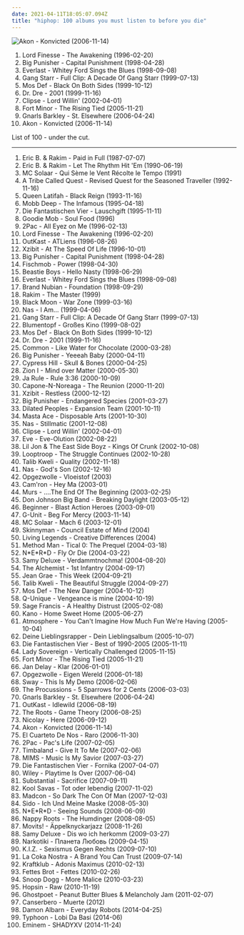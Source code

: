 ```yaml
---
date: 2021-04-11T18:05:07.094Z
title: "hiphop: 100 albums you must listen to before you die"
---
```

![Akon - Konvicted (2006-11-14)](http://coverartarchive.org/release/a44df8e4-87b9-48a7-9a18-795a5abf44c6/16180855087-500.jpg "Akon - Konvicted (2006-11-14)")
<ol class="albums">
<li data-cover="http://coverartarchive.org/release/b79edcef-bc1a-471f-9468-d050459c4d3a/15273239285-500.jpg" data-tags="hip hop" role="button">Lord Finesse - The Awakening (1996-02-20)</li>
<li data-cover="http://coverartarchive.org/release/5ff73aa7-2326-444e-9204-1125f2bd4684/2977313794-500.jpg" data-tags="rap" role="button">Big Punisher - Capital Punishment (1998-04-28)</li>
<li data-cover="http://coverartarchive.org/release/1e4d0890-9ee0-4020-a9dc-8528208fd3ab/1675399328-500.jpg" data-tags="albums by:everlast, rock" role="button">Everlast - Whitey Ford Sings the Blues (1998-09-08)</li>
<li data-cover="http://coverartarchive.org/release/325b57cb-aa85-4232-b6e3-c24240fc1e32/4437166118-500.jpg" data-tags="hip-hop, hip hop, rap, hiphop, east coast, 1990s, real hip-hop, boom bap, gang starr, hiphop classic albums, estados unidos, ok track, a good 1, radiourbaine, rap estadounidense, 1995-1999" role="button">Gang Starr - Full Clip: A Decade Of Gang Starr (1999-07-13)</li>
<li data-cover="http://coverartarchive.org/release/3636d9b6-13e3-3b00-975b-9cf95a0ac21a/2434199624-500.jpg" data-tags="hip-hop" role="button">Mos Def - Black On Both Sides (1999-10-12)</li>
<li data-cover="http://coverartarchive.org/release/db4baedf-bfe1-4e04-b359-99761f1b3deb/8671147785-500.jpg" data-tags="hip-hop, rap, gangsta rap" role="button">Dr. Dre - 2001 (1999-11-16)</li>
<li data-cover="http://coverartarchive.org/release/c5043588-ff22-40d0-b738-60ce6a817537/9609881130-500.jpg" data-tags="rap" role="button">Clipse - Lord Willin' (2002-04-01)</li>
<li data-cover="https://img.discogs.com/bXnt0eXfchKuRrdSJxD7xNAIfS4=/fit-in/600x529/filters:strip_icc():format(jpeg):mode_rgb():quality(90)/discogs-images/R-567986-1336610234-2845.jpeg.jpg" data-tags="hip-hop" role="button">Fort Minor - The Rising Tied (2005-11-21)</li>
<li data-cover="http://coverartarchive.org/release/c1611009-48c0-4171-a26d-698a57cfde9e/3985245895-500.jpg" data-tags="funk, soul" role="button">Gnarls Barkley - St. Elsewhere (2006-04-24)</li>
<li data-cover="http://coverartarchive.org/release/a44df8e4-87b9-48a7-9a18-795a5abf44c6/16180855087-500.jpg" data-tags="akon" role="button">Akon - Konvicted (2006-11-14)</li>
</ol>
List of 100 - under the cut.
<!-- more -->

_________________

<ol class="albums">
<li data-cover="http://coverartarchive.org/release/eec40590-f7f8-48ff-a3cb-0a4aab5aad30/6223485528-500.jpg" data-tags="hip-hop, hip hop" role="button">
Eric B. & Rakim - Paid in Full (1987-07-07)
</li>
<li data-cover="https://img.discogs.com/dTbHZUwAyW5fEx0Z-90SwlQqWxg=/fit-in/600x600/filters:strip_icc():format(jpeg):mode_rgb():quality(90)/discogs-images/R-453085-1568208056-6843.jpeg.jpg" data-tags="hip-hop, hip hop, east coast rap" role="button">
Eric B. & Rakim - Let The Rhythm Hit 'Em (1990-06-19)
</li>
<li data-cover="http://coverartarchive.org/release/ccd1cbc9-5398-4e5d-8846-694fc3acab4f/1402677391-500.jpg" data-tags="french hip-hop, french" role="button">
MC Solaar - Qui Sème le Vent Récolte le Tempo (1991)
</li>
<li data-cover="https://img.discogs.com/yHfAagQxkLUKSbPunOauh4xD12c=/fit-in/600x600/filters:strip_icc():format(jpeg):mode_rgb():quality(90)/discogs-images/R-5408733-1392627713-8707.jpeg.jpg" data-tags="hip hop, hiphop" role="button">
A Tribe Called Quest - Revised Quest for the Seasoned Traveller (1992-11-16)
</li>
<li data-cover="http://coverartarchive.org/release/99fbeb85-6c72-4180-a914-27525f29578a/9213261062-500.jpg" data-tags="hip-hop, hiphop, my collection great 150 albumz of rap, pudlo z kasetami-dobre albumy, hip hop flashback" role="button">
Queen Latifah - Black Reign (1993-11-16)
</li>
<li data-cover="http://coverartarchive.org/release/07e92711-51fe-4e80-97a3-be995b7f4119/4696863575-500.jpg" data-tags="hip-hop, rap" role="button">
Mobb Deep - The Infamous (1995-04-18)
</li>
<li data-cover="http://coverartarchive.org/release/65d6ad44-109b-4c33-a9d2-2fd6e86b7223/2139954499-500.jpg" data-tags="german, hip hop" role="button">
Die Fantastischen Vier - Lauschgift (1995-11-11)
</li>
<li data-cover="https://img.discogs.com/l3S40wUUnsOyG_ka9tmC9m8OmIk=/fit-in/600x609/filters:strip_icc():format(jpeg):mode_rgb():quality(90)/discogs-images/R-221339-1371421141-9632.jpeg.jpg" data-tags="dirty south, 90s" role="button">
Goodie Mob - Soul Food (1996)
</li>
<li data-cover="http://coverartarchive.org/release/8d2491b6-f77f-3ec2-9638-10c231663071/9390923312-500.jpg" data-tags="gangsta rap, hip-hop, 2pac, rap" role="button">
2Pac - All Eyez on Me (1996-02-13)
</li>
<li data-cover="http://coverartarchive.org/release/b79edcef-bc1a-471f-9468-d050459c4d3a/15273239285-500.jpg" data-tags="hip hop" role="button">
Lord Finesse - The Awakening (1996-02-20)
</li>
<li data-cover="https://img.discogs.com/2uDI11IP0s5RCrBjhVSpWunaVe0=/fit-in/600x603/filters:strip_icc():format(jpeg):mode_rgb():quality(90)/discogs-images/R-1336628-1488983534-1292.jpeg.jpg" data-tags="hip-hop" role="button">
OutKast - ATLiens (1996-08-26)
</li>
<li data-cover="http://coverartarchive.org/release/062680e6-450a-3431-bfb6-1f65fa8b849d/25678343558-500.jpg" data-tags="hip hop, rap, west coast rap" role="button">
Xzibit - At The Speed Of Life (1996-10-01)
</li>
<li data-cover="http://coverartarchive.org/release/5ff73aa7-2326-444e-9204-1125f2bd4684/2977313794-500.jpg" data-tags="rap" role="button">
Big Punisher - Capital Punishment (1998-04-28)
</li>
<li data-cover="http://coverartarchive.org/release/17208836-5136-466d-bc2c-c258f4b9108d/2114063577-500.jpg" data-tags="hiphop" role="button">
Fischmob - Power (1998-04-30)
</li>
<li data-cover="http://coverartarchive.org/release/84a4ba6a-cc66-4a8b-b443-198646fbf85f/8508204852-500.jpg" data-tags="hip-hop, rap" role="button">
Beastie Boys - Hello Nasty (1998-06-29)
</li>
<li data-cover="http://coverartarchive.org/release/1e4d0890-9ee0-4020-a9dc-8528208fd3ab/1675399328-500.jpg" data-tags="albums by:everlast, rock" role="button">
Everlast - Whitey Ford Sings the Blues (1998-09-08)
</li>
<li data-cover="http://coverartarchive.org/release/8801f036-6ee9-4e72-908b-6d1b2f131d63/6942685916-500.jpg" data-tags="hip hop, old school hip hop, hiphop classic albums" role="button">
Brand Nubian - Foundation (1998-09-29)
</li>
<li data-cover="http://coverartarchive.org/release/4a5ce787-6585-4c01-ba0c-81e70d750035/4421422361-500.jpg" data-tags="hip hop" role="button">
Rakim - The Master (1999)
</li>
<li data-cover="http://coverartarchive.org/release/d095f20e-001a-4606-95ff-821795b9edec/4279951428-500.jpg" data-tags="hiphop, hardcore hip-hop, good albums" role="button">
Black Moon - War Zone (1999-03-16)
</li>
<li data-cover="https://img.discogs.com/sXdA8UWW2AWmINhxTzltQev3Rnw=/fit-in/600x600/filters:strip_icc():format(jpeg):mode_rgb():quality(90)/discogs-images/R-436330-1368066780-6005.jpeg.jpg" data-tags="rap" role="button">
Nas - I Am... (1999-04-06)
</li>
<li data-cover="http://coverartarchive.org/release/325b57cb-aa85-4232-b6e3-c24240fc1e32/4437166118-500.jpg" data-tags="hip-hop, hip hop, rap, hiphop, east coast, 1990s, real hip-hop, boom bap, gang starr, hiphop classic albums, estados unidos, ok track, a good 1, radiourbaine, rap estadounidense, 1995-1999" role="button">
Gang Starr - Full Clip: A Decade Of Gang Starr (1999-07-13)
</li>
<li data-cover="http://coverartarchive.org/release/ae98347e-2452-408b-997f-1ea428ad0915/3263273318-500.jpg" data-tags="hiphop, german hip hop, deutscher hip hop, full streamable albums" role="button">
Blumentopf - Großes Kino (1999-08-02)
</li>
<li data-cover="http://coverartarchive.org/release/3636d9b6-13e3-3b00-975b-9cf95a0ac21a/2434199624-500.jpg" data-tags="hip-hop" role="button">
Mos Def - Black On Both Sides (1999-10-12)
</li>
<li data-cover="http://coverartarchive.org/release/db4baedf-bfe1-4e04-b359-99761f1b3deb/8671147785-500.jpg" data-tags="hip-hop, rap, gangsta rap" role="button">
Dr. Dre - 2001 (1999-11-16)
</li>
<li data-cover="http://coverartarchive.org/release/0eaf3a43-f00e-4416-8ea3-759d1841e3c9/4402657853-500.jpg" data-tags="hip-hop" role="button">
Common - Like Water for Chocolate (2000-03-28)
</li>
<li data-cover="http://coverartarchive.org/release/93f78313-2ef8-37f4-a144-4c441deff078/22236753612-500.jpg" data-tags="hiphop" role="button">
Big Punisher - Yeeeah Baby (2000-04-11)
</li>
<li data-cover="https://img.discogs.com/-FTLXlXt_wEClCPah1OnIfjAmQE=/fit-in/450x450/filters:strip_icc():format(jpeg):mode_rgb():quality(90)/discogs-images/R-519605-1264963269.jpeg.jpg" data-tags="rapcore, hip-hop" role="button">
Cypress Hill - Skull & Bones (2000-04-25)
</li>
<li data-cover="http://coverartarchive.org/release/0c2c5aed-e1cf-3dc7-82c8-7936611d73f7/15200268076-500.jpg" data-tags="hiphop" role="button">
Zion I - Mind over Matter (2000-05-30)
</li>
<li data-cover="http://coverartarchive.org/release/df56628c-7749-41b7-b91d-de5bd7c692c2/14308150249-500.jpg" data-tags="hip-hop, rap, hiphop" role="button">
Ja Rule - Rule 3:36 (2000-10-09)
</li>
<li data-cover="https://img.discogs.com/vuOu9pJtRq4ZqWf5gYY1oDOOfzs=/fit-in/600x600/filters:strip_icc():format(jpeg):mode_rgb():quality(90)/discogs-images/R-687874-1568926001-9463.jpeg.jpg" data-tags="hiphop, kaudogg" role="button">
Capone-N-Noreaga - The Reunion (2000-11-20)
</li>
<li data-cover="http://coverartarchive.org/release/68323203-8cfa-4d43-91ef-930eeef99cf5/5730125548-500.jpg" data-tags="hip-hop, gangsta rap" role="button">
Xzibit - Restless (2000-12-12)
</li>
<li data-cover="http://coverartarchive.org/release/b07c61eb-ec65-46f5-be66-c744486c36b7/14907416395-500.jpg" data-tags="rap, hiphop, 90s rap, endangered species" role="button">
Big Punisher - Endangered Species (2001-03-27)
</li>
<li data-cover="http://coverartarchive.org/release/45bffb6b-5b13-3df8-9ae1-e782662a6de0/15794560352-500.jpg" data-tags="hip-hop, underground hip hop" role="button">
Dilated Peoples - Expansion Team (2001-10-11)
</li>
<li data-cover="http://coverartarchive.org/release/4398f892-0bbd-4ccb-ba58-822026bc0580/4699250670-500.jpg" data-tags="hip-hop, hiphop, classic, east coast" role="button">
Masta Ace - Disposable Arts (2001-10-30)
</li>
<li data-cover="https://img.discogs.com/ce2bXe_XnmZeSoI9PbdPzpDjdm8=/fit-in/600x450/filters:strip_icc():format(jpeg):mode_rgb():quality(90)/discogs-images/R-5788920-1402698639-1454.jpeg.jpg" data-tags="hip-hop, rap" role="button">
Nas - Stillmatic (2001-12-08)
</li>
<li data-cover="http://coverartarchive.org/release/c5043588-ff22-40d0-b738-60ce6a817537/9609881130-500.jpg" data-tags="rap" role="button">
Clipse - Lord Willin' (2002-04-01)
</li>
<li data-cover="http://coverartarchive.org/release/d79ef353-3fd8-4512-9ed2-8547ca9b6f3c/22158679444-500.jpg" data-tags="hip hop, eve" role="button">
Eve - Eve-Olution (2002-08-22)
</li>
<li data-cover="https://img.discogs.com/Sc8h4hNvvfIveS0Cyd3A7gKBmqY=/fit-in/466x462/filters:strip_icc():format(jpeg):mode_rgb():quality(90)/discogs-images/R-463334-1135168849.jpeg.jpg" data-tags="crunk" role="button">
Lil Jon & The East Side Boyz - Kings Of Crunk (2002-10-08)
</li>
<li data-cover="https://img.discogs.com/u-J6yQ1hPzUkjzPGCskIw481aJo=/fit-in/600x565/filters:strip_icc():format(jpeg):mode_rgb():quality(90)/discogs-images/R-5514300-1434540950-4161.jpeg.jpg" data-tags="hip-hop" role="button">
Looptroop - The Struggle Continues (2002-10-28)
</li>
<li data-cover="http://coverartarchive.org/release/07041b80-aa46-4f9f-bd7e-d4400d627180/2801140623-500.jpg" data-tags="hip-hop" role="button">
Talib Kweli - Quality (2002-11-18)
</li>
<li data-cover="https://img.discogs.com/e9bP78FudkC0nkWRFNQUy38QDF0=/fit-in/600x602/filters:strip_icc():format(jpeg):mode_rgb():quality(90)/discogs-images/R-328103-1262865321.jpeg.jpg" data-tags="rap" role="button">
Nas - God's Son (2002-12-16)
</li>
<li data-cover="http://coverartarchive.org/release/7035c218-c673-4d31-93d1-b3811f6bc486/6363786433-500.jpg" data-tags="hip-hop, rap, hiphop, dutch" role="button">
Opgezwolle - Vloeistof (2003)
</li>
<li data-cover="https://img.discogs.com/PFT39g7ycb3I8p3npMisk3N0-YI=/fit-in/479x479/filters:strip_icc():format(jpeg):mode_rgb():quality(90)/discogs-images/R-14350582-1572765182-2623.jpeg.jpg" data-tags="hip-hop, hiphop, just blaze, flow, rocafella, sampled based, camron - hey ma" role="button">
Cam'ron - Hey Ma (2003-01)
</li>
<li data-cover="http://coverartarchive.org/release/723dea4c-3a6d-4d21-9d2c-548eb5dc54d7/17201983621-500.jpg" data-tags="hip-hop" role="button">
Murs - ....The End Of The Beginning (2003-02-25)
</li>
<li data-cover="http://coverartarchive.org/release/95d428d2-ea6f-4b47-ab4c-8c8899f8c977/16550895208-500.jpg" data-tags="hip hop" role="button">
Don Johnson Big Band - Breaking Daylight (2003-05-12)
</li>
<li data-cover="http://coverartarchive.org/release/d509ac03-18cf-45b8-94ab-ab8617fb9f99/3349734538-500.jpg" data-tags="german hiphop, hip-hop, hip hop, german" role="button">
Beginner - Blast Action Heroes (2003-09-01)
</li>
<li data-cover="https://img.discogs.com/0GRKX6vZKxmykt49aVPTcsro_F4=/fit-in/300x298/filters:strip_icc():format(jpeg):mode_rgb():quality(90)/discogs-images/R-1963323-1255339548.jpeg.jpg" data-tags="rap, g-unit" role="button">
G-Unit - Beg For Mercy (2003-11-14)
</li>
<li data-cover="http://coverartarchive.org/release/64da7eeb-d86d-3f3f-8a11-0ea6d1f48e25/24416039746-500.jpg" data-tags="french, rap, hiphop, french hip-hop, hiphopfrlab" role="button">
MC Solaar - Mach 6 (2003-12-01)
</li>
<li data-cover="http://coverartarchive.org/release/569ab96e-a3c7-44b7-9a89-5221abb75d43/18690093983-500.jpg" data-tags="hip-hop, hip hop" role="button">
Skinnyman - Council Estate of Mind (2004)
</li>
<li data-cover="http://coverartarchive.org/release/0d79c2f7-3c45-460e-aba2-7a581c60d045/4479380328-500.jpg" data-tags="hip-hop, hip hop, hiphop, fettttttttttttttt, nice   smile, album i love" role="button">
Living Legends - Creative Differences (2004)
</li>
<li data-cover="http://coverartarchive.org/release/dd9535b5-b223-4ab0-bba2-8aeacfb94f7a/2188706714-500.jpg" data-tags="rap" role="button">
Method Man - Tical 0: The Prequel (2004-03-18)
</li>
<li data-cover="http://coverartarchive.org/release/1453bafd-09a5-43e6-aa52-5ab2867c7218/2090793464-500.jpg" data-tags="hip-hop" role="button">
N*E*R*D - Fly Or Die (2004-03-22)
</li>
<li data-cover="http://coverartarchive.org/release/63424f2f-d5d5-44aa-af76-5ebcb42d68d9/24502529201-500.jpg" data-tags="samy deluxe" role="button">
Samy Deluxe - Verdammtnochma! (2004-08-20)
</li>
<li data-cover="https://img.discogs.com/dq2geKGmTdI736QrpaEMXRFUB7c=/fit-in/600x599/filters:strip_icc():format(jpeg):mode_rgb():quality(90)/discogs-images/R-9163033-1488053223-3996.jpeg.jpg" data-tags="rap, hiphop, beats for days" role="button">
The Alchemist - 1st Infantry (2004-09-17)
</li>
<li data-cover="http://coverartarchive.org/release/8a6defdd-8f7d-4cbe-a4f2-8badf551021f/5634093224-500.jpg" data-tags="hip hop" role="button">
Jean Grae - This Week (2004-09-21)
</li>
<li data-cover="https://img.discogs.com/4py4xiK0UiIC3_z0rrt5exFOY2I=/fit-in/352x348/filters:strip_icc():format(jpeg):mode_rgb():quality(90)/discogs-images/R-378450-1173002498.jpeg.jpg" data-tags="hip-hop" role="button">
Talib Kweli - The Beautiful Struggle (2004-09-27)
</li>
<li data-cover="http://coverartarchive.org/release/56c76359-e7d8-465c-8e84-fdcce75dbb80/2977936650-500.jpg" data-tags="hip-hop, hip hop" role="button">
Mos Def - The New Danger (2004-10-12)
</li>
<li data-cover="http://coverartarchive.org/release/f0fef30c-753e-4468-9e90-fe94ca046d64/18633416035-500.jpg" data-tags="hiphop" role="button">
Q-Unique - Vengeance is mine (2004-10-19)
</li>
<li data-cover="http://coverartarchive.org/release/d4bb9e32-c5f3-41d8-b734-175987b8996e/15200089926-500.jpg" data-tags="hip-hop" role="button">
Sage Francis - A Healthy Distrust (2005-02-08)
</li>
<li data-cover="http://coverartarchive.org/release/a1c0ef14-a5d0-44fc-b8fb-6698d0c8133e/15330126310-500.jpg" data-tags="hiphop, hip hop, grime" role="button">
Kano - Home Sweet Home (2005-06-27)
</li>
<li data-cover="http://coverartarchive.org/release/d5a43378-bd1f-40fe-bf5e-8a3496ab073b/5738018864-500.jpg" data-tags="hip-hop" role="button">
Atmosphere - You Can't Imagine How Much Fun We're Having (2005-10-04)
</li>
<li data-cover="http://coverartarchive.org/release/1c338df2-3294-4b90-88fd-8567d11293b1/22346044809-500.jpg" data-tags="rap, hiphop, sido" role="button">
Deine Lieblingsrapper - Dein Lieblingsalbum (2005-10-07)
</li>
<li data-cover="http://coverartarchive.org/release/b3bd3bca-228f-474a-a832-8f4aa63f69b6/12899238421-500.jpg" data-tags="hip-hop, hiphop" role="button">
Die Fantastischen Vier - Best of 1990-2005 (2005-11-11)
</li>
<li data-cover="https://img.discogs.com/pUI_te1NTDMwYQ1i8k6G7NgSSjI=/fit-in/600x600/filters:strip_icc():format(jpeg):mode_rgb():quality(90)/discogs-images/R-557280-1348161919-8961.jpeg.jpg" data-tags="grime, hip hop" role="button">
Lady Sovereign - Vertically Challenged (2005-11-15)
</li>
<li data-cover="https://img.discogs.com/bXnt0eXfchKuRrdSJxD7xNAIfS4=/fit-in/600x529/filters:strip_icc():format(jpeg):mode_rgb():quality(90)/discogs-images/R-567986-1336610234-2845.jpeg.jpg" data-tags="hip-hop" role="button">
Fort Minor - The Rising Tied (2005-11-21)
</li>
<li data-cover="http://coverartarchive.org/release/684f6730-83c7-4012-b4c3-b66c817c7dcb/17685640634-500.jpg" data-tags="hamburg" role="button">
Jan Delay - Klar (2006-01-01)
</li>
<li data-cover="http://coverartarchive.org/release/70caca64-9d5e-416d-8be5-9060cbf86c25/6363539338-500.jpg" data-tags="hip-hop, rap, hiphop, dutch, 00s, nederhop, geweldig, outstanding albums" role="button">
Opgezwolle - Eigen Wereld (2006-01-18)
</li>
<li data-cover="http://coverartarchive.org/release/f2e854c8-593f-4d78-bfdf-e82b10763cb9/20541752674-500.jpg" data-tags="grime" role="button">
Sway - This Is My Demo (2006-02-06)
</li>
<li data-cover="https://img.discogs.com/N9VZ7_Xz8F3gMMVvjHqx34xCv6U=/fit-in/600x593/filters:strip_icc():format(jpeg):mode_rgb():quality(90)/discogs-images/R-698468-1415358191-4916.jpeg.jpg" data-tags="hiphop, to discover, trina" role="button">
The Procussions - 5 Sparrows for 2 Cents (2006-03-03)
</li>
<li data-cover="http://coverartarchive.org/release/c1611009-48c0-4171-a26d-698a57cfde9e/3985245895-500.jpg" data-tags="funk, soul" role="button">
Gnarls Barkley - St. Elsewhere (2006-04-24)
</li>
<li data-cover="http://coverartarchive.org/release/3a589980-607d-466e-b17d-41778d5effc5/2693377789-500.jpg" data-tags="hip-hop" role="button">
OutKast - Idlewild (2006-08-19)
</li>
<li data-cover="https://img.discogs.com/vJCvSS6S95nfXvm5FYP-_rDcD6E=/fit-in/590x588/filters:strip_icc():format(jpeg):mode_rgb():quality(90)/discogs-images/R-780773-1167308486.jpeg.jpg" data-tags="hip-hop" role="button">
The Roots - Game Theory (2006-08-25)
</li>
<li data-cover="https://img.discogs.com/d-pJPDGDC0gv2vTYeJxq920sZ9w=/fit-in/240x240/filters:strip_icc():format(jpeg):mode_rgb():quality(90)/discogs-images/R-784456-1160065940.jpeg.jpg" data-tags="hip hop, hiphop, underground hip hop, hella good, fettttttttttttttt, nice   smile, umse, encrypted message beneath the lyrics" role="button">
Nicolay - Here (2006-09-12)
</li>
<li data-cover="http://coverartarchive.org/release/a44df8e4-87b9-48a7-9a18-795a5abf44c6/16180855087-500.jpg" data-tags="akon" role="button">
Akon - Konvicted (2006-11-14)
</li>
<li data-cover="http://coverartarchive.org/release/3e4427ca-35b2-47a4-880f-517f7f951c4c/1882015703-500.jpg" data-tags="rock uruguayo" role="button">
El Cuarteto De Nos - Raro (2006-11-30)
</li>
<li data-cover="http://coverartarchive.org/release/ef09c9b1-b92a-4a08-8b3b-fb94447de47f/12844784305-500.jpg" data-tags="rap, hip-hop, hiphop" role="button">
2Pac - Pac's Life (2007-02-05)
</li>
<li data-cover="http://coverartarchive.org/release/238a0ba2-573f-4d17-8170-505dd86a01f0/2452856881-500.jpg" data-tags="hip-hop, dance, hiphop, rnb, give it to me, alefone, soparalokos, grh, timafsb" role="button">
Timbaland - Give It To Me (2007-02-06)
</li>
<li data-cover="https://img.discogs.com/K7vU4NZmdlJ2y7ppn1klT-bUpjs=/fit-in/600x600/filters:strip_icc():format(jpeg):mode_rgb():quality(90)/discogs-images/R-1320220-1586363305-6513.jpeg.jpg" data-tags="rap" role="button">
MIMS - Music Is My Savior (2007-03-27)
</li>
<li data-cover="http://coverartarchive.org/release/8208c422-13eb-4ade-98e4-fd551f3cd67a/12899177229-500.jpg" data-tags="hip hop, deutsch, german" role="button">
Die Fantastischen Vier - Fornika (2007-04-07)
</li>
<li data-cover="http://coverartarchive.org/release/b3dd3103-aecf-45f9-a9d4-3d233d9924c9/4802749439-500.jpg" data-tags="grime, hip-hop" role="button">
Wiley - Playtime Is Over (2007-06-04)
</li>
<li data-cover="https://img.discogs.com/chr0enqrjlaMHje2mXFuQ8GXqIc=/fit-in/579x600/filters:strip_icc():format(jpeg):mode_rgb():quality(90)/discogs-images/R-1299797-1347987889-4469.jpeg.jpg" data-tags="hip-hop, hiphop, japan, qn5 music, extended famm, jazzy hiphop, tonedeff, substantial, the plague, dmv area hip hop" role="button">
Substantial - Sacrifice (2007-09-11)
</li>
<li data-cover="http://coverartarchive.org/release/9b9d63d5-f562-41fb-a5ff-fbd88bce1406/28656427305-500.jpg" data-tags="savas" role="button">
Kool Savas - Tot oder lebendig (2007-11-02)
</li>
<li data-cover="https://img.discogs.com/HLaC7oMWARF7BWVvg-uPdqFWQxM=/fit-in/600x600/filters:strip_icc():format(jpeg):mode_rgb():quality(90)/discogs-images/R-1186600-1229617974.jpeg.jpg" data-tags="hip-hop" role="button">
Madcon - So Dark The Con Of Man (2007-12-03)
</li>
<li data-cover="http://coverartarchive.org/release/cf12164c-0153-42ab-8b62-df5ab03ddb31/21814774546-500.jpg" data-tags="hip hop, hiphop" role="button">
Sido - Ich Und Meine Maske (2008-05-30)
</li>
<li data-cover="https://img.discogs.com/sAHiZ1GQVMxSrV1dwSAi5FPOqL4=/fit-in/600x600/filters:strip_icc():format(jpeg):mode_rgb():quality(90)/discogs-images/R-3646806-1516228829-9542.jpeg.jpg" data-tags="hip-hop" role="button">
N*E*R*D - Seeing Sounds (2008-06-09)
</li>
<li data-cover="https://img.discogs.com/adipumG1eBV2SnHjmo67JHU0TlM=/fit-in/300x300/filters:strip_icc():format(jpeg):mode_rgb():quality(90)/discogs-images/R-321429-1097508341.jpg.jpg" data-tags="hiphop" role="button">
Nappy Roots - The Humdinger (2008-08-05)
</li>
<li data-cover="http://coverartarchive.org/release/0af017d6-f48f-44d4-9b55-80efd03b58a6/17604249293-500.jpg" data-tags="hip-hop, jazz, swing" role="button">
Movits! - Äppelknyckarjazz (2008-11-26)
</li>
<li data-cover="http://coverartarchive.org/release/9370f31c-6879-42d4-99d0-3eece1c428d1/24502538812-500.jpg" data-tags="german" role="button">
Samy Deluxe - Dis wo ich herkomm (2009-03-27)
</li>
<li data-cover="https://via.placeholder.com/450" data-tags="electronic, hiphop, funny" role="button">
Narkotiki - Планета Любовь (2009-04-15)
</li>
<li data-cover="http://coverartarchive.org/release/622f3095-0a80-3c65-844f-9bfdbc773cc6/13372924011-500.jpg" data-tags="hip hop, hip-hop" role="button">
K.I.Z. - Sexismus Gegen Rechts (2009-07-10)
</li>
<li data-cover="http://coverartarchive.org/release/53417254-fc89-4bd4-9b2b-10830617f628/15185164247-500.jpg" data-tags="rap, la coka nostra, rock, underground hip-hop, house of pain" role="button">
La Coka Nostra - A Brand You Can Trust (2009-07-14)
</li>
<li data-cover="http://coverartarchive.org/release/92137c80-08a6-4a44-adc3-3decea226f57/4707989686-500.jpg" data-tags="indie, indie rock, hiphop" role="button">
Kraftklub - Adonis Maximus (2010-02-13)
</li>
<li data-cover="http://coverartarchive.org/release/38f7dc01-1157-483e-b5ab-44a5734cd6b4/11401785271-500.jpg" data-tags="hip-hop, hiphop, live, albums i bought on cd, available in napster" role="button">
Fettes Brot - Fettes (2010-02-26)
</li>
<li data-cover="http://coverartarchive.org/release/c196ec5b-48fc-4510-aec0-5ef7fb3d9458/10330822331-500.jpg" data-tags="rap" role="button">
Snoop Dogg - More Malice (2010-03-23)
</li>
<li data-cover="http://coverartarchive.org/release/bcb3efba-2cc3-4c75-80d5-65f53539301c/15240684714-500.jpg" data-tags="raw" role="button">
Hopsin - Raw (2010-11-19)
</li>
<li data-cover="https://img.discogs.com/o6SwXLZ6Lq03cQll6aPzAQE0kXw=/fit-in/420x420/filters:strip_icc():format(jpeg):mode_rgb():quality(90)/discogs-images/R-2705920-1297365038.jpeg.jpg" data-tags="hip hop, experimental" role="button">
Ghostpoet - Peanut Butter Blues & Melancholy Jam (2011-02-07)
</li>
<li data-cover="http://coverartarchive.org/release/81242780-a696-4a69-bdff-8315ce68d65b/4099647297-500.jpg" data-tags="rap, hiphop, 2010s, venezuela, rap venezolano, 2010-2014" role="button">
Canserbero - Muerte (2012)
</li>
<li data-cover="https://img.discogs.com/aH-EXZ6G_eOp-whSGmUGn4nuuzE=/fit-in/598x600/filters:strip_icc():format(jpeg):mode_rgb():quality(90)/discogs-images/R-5425859-1393250079-6492.jpeg.jpg" data-tags="electronic, folktronica" role="button">
Damon Albarn - Everyday Robots (2014-04-25)
</li>
<li data-cover="http://coverartarchive.org/release/f720e7ab-cdc7-4b36-aed5-daf6cf3f23a2/7692897518-500.jpg" data-tags="hiphop, nederhop" role="button">
Typhoon - Lobi Da Basi (2014-06)
</li>
<li data-cover="https://img.discogs.com/UalF51dGgQRgd6bf5OcN4HFl9S4=/fit-in/600x536/filters:strip_icc():format(jpeg):mode_rgb():quality(90)/discogs-images/R-11491697-1517688274-1964.png.jpg" data-tags="hip-hop, hip hop, rap, hiphop, eminem" role="button">
Eminem - SHADYXV (2014-11-24)
</li>
</ol>